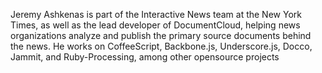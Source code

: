 Jeremy Ashkenas is part of the Interactive News team at the New York Times, as well as the lead developer of DocumentCloud, helping news organizations analyze and publish the primary source documents behind the news. He works on CoffeeScript, Backbone.js, Underscore.js, Docco, Jammit, and Ruby-Processing, among other opensource projects
